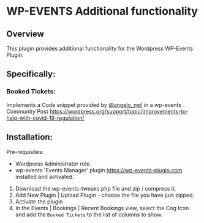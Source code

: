 # WP-EVENTS Additional functionality

## Overview
This plugin provides additional functionality for the Wordpress WP-Events Plugin.

## Specifically:
### Booked Tickets:
Implements a Code snippet provided by [@angelo_nwl](https://wordpress.org/support/users/angelo_nwl/) in a wp-events Community Post https://wordpress.org/support/topic/improvements-to-help-with-covid-19-regulation/

## Installation:
Pre-requisites:
* Wordpress Administrator role.
* wp-events 'Events Manager' plugin https://wp-events-plugin.com installed and activated.

1. Download the wp-events-tweaks.php file and zip / compress it.
2. Add New Plugin | Upload Plugin  - choose the file you have just zipped.
3. Activate the plugin
4. In the Events | Bookings | Recent Bookings view, select the Cog Icon and add the `Booked Tickets` to the list of columns to show.


